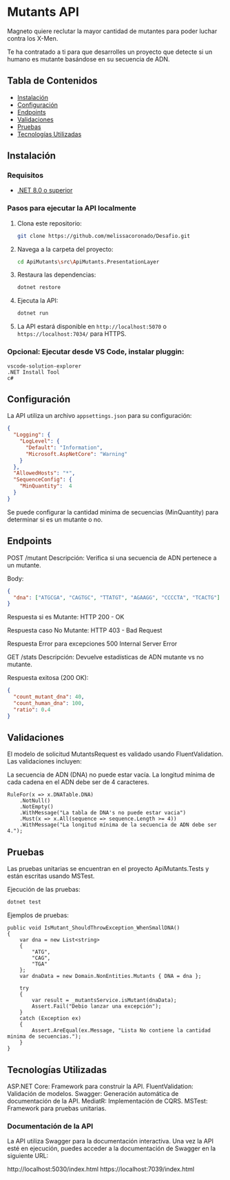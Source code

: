 
# Mutants API

Magneto quiere reclutar la mayor cantidad de mutantes para poder luchar contra los X-Men. 

Te ha contratado a ti para que desarrolles un proyecto que detecte si un humano es mutante basándose en su secuencia de ADN. 

## Tabla de Contenidos

- [Instalación](#instalación)
- [Configuración](#configuración)
- [Endpoints](#endpoints)
- [Validaciones](#validaciones)
- [Pruebas](#pruebas)
- [Tecnologías Utilizadas](#tecnologías-utilizadas)

## Instalación

### Requisitos

- [.NET 8.0 o superior](https://dotnet.microsoft.com/download)

### Pasos para ejecutar la API localmente

1. Clona este repositorio:

    ```bash
    git clone https://github.com/melissacoronado/Desafio.git
    ```

2. Navega a la carpeta del proyecto:

    ```bash
    cd ApiMutants\src\ApiMutants.PresentationLayer
    ```

3. Restaura las dependencias:

    ```bash
    dotnet restore
    ```

4. Ejecuta la API:

    ```bash
    dotnet run
    ```

6. La API estará disponible en `http://localhost:5070` o `https://localhost:7034/` para HTTPS.


### Opcional: Ejecutar desde VS Code, instalar pluggin:
	vscode-solution-explorer
	.NET Install Tool
    c#

## Configuración

La API utiliza un archivo `appsettings.json` para su configuración:

```json
{
  "Logging": {
    "LogLevel": {
      "Default": "Information",
      "Microsoft.AspNetCore": "Warning"
    }
  },
  "AllowedHosts": "*",
  "SequenceConfig": {
    "MinQuantity":  4
  }
}
```

Se puede configurar la cantidad minima de secuencias (MinQuantity) para determinar si es un mutante o no.

## Endpoints
POST /mutant
Descripción: Verifica si una secuencia de ADN pertenece a un mutante.

Body:
```json
{
  "dna": ["ATGCGA", "CAGTGC", "TTATGT", "AGAAGG", "CCCCTA", "TCACTG"]
}
```

Respuesta si es Mutante: HTTP 200 - OK

Respuesta caso No Mutante: HTTP 403 - Bad Request

Respuesta Error para excepciones 500 Internal Server Error


GET /stats
Descripción: Devuelve estadísticas de ADN mutante vs no mutante.

Respuesta exitosa (200 OK):
```json
{
  "count_mutant_dna": 40,
  "count_human_dna": 100,
  "ratio": 0.4
}
```

## Validaciones

El modelo de solicitud MutantsRequest es validado usando FluentValidation. Las validaciones incluyen:

La secuencia de ADN (DNA) no puede estar vacía.
La longitud mínima de cada cadena en el ADN debe ser de 4 caracteres.
```
RuleFor(x => x.DNATable.DNA)
    .NotNull()
    .NotEmpty()
    .WithMessage("La tabla de DNA's no puede estar vacia")
    .Must(x => x.All(sequence => sequence.Length >= 4))
    .WithMessage("La longitud mínima de la secuencia de ADN debe ser 4.");
```

## Pruebas
Las pruebas unitarias se encuentran en el proyecto ApiMutants.Tests y están escritas usando MSTest.

Ejecución de las pruebas:
```bash
dotnet test
```

Ejemplos de pruebas:


```[TestMethod]
public void IsMutant_ShouldThrowException_WhenSmallDNA()
{
    var dna = new List<string>
    {
        "ATG",
        "CAG",
        "TGA"
    };
    var dnaData = new Domain.NonEntities.Mutants { DNA = dna };

    try
    {
        var result = _mutantsService.isMutant(dnaData);
        Assert.Fail("Debio lanzar una excepción");
    }
    catch (Exception ex)
    {
        Assert.AreEqual(ex.Message, "Lista No contiene la cantidad minima de secuencias.");
    }
}
```

## Tecnologías Utilizadas
ASP.NET Core: Framework para construir la API.
FluentValidation: Validación de modelos.
Swagger: Generación automática de documentación de la API.
MediatR: Implementación de CQRS.
MSTest: Framework para pruebas unitarias.

### Documentación de la API
La API utiliza Swagger para la documentación interactiva. Una vez la API esté en ejecución, puedes acceder a la documentación de Swagger en la siguiente URL:

http://localhost:5030/index.html
https://localhost:7039/index.html
